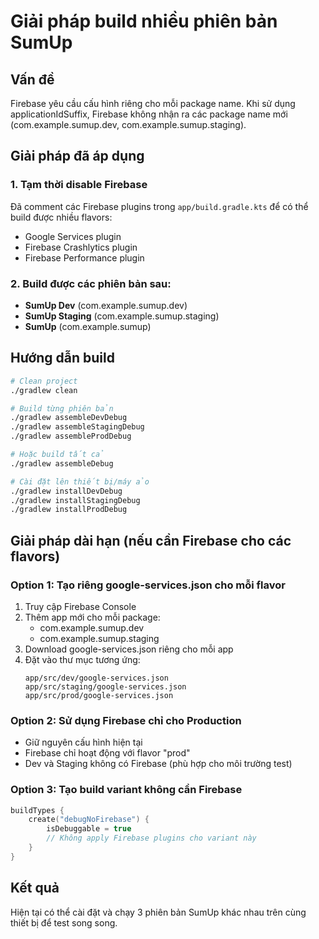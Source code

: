 # Giải pháp build nhiều phiên bản SumUp

## Vấn đề
Firebase yêu cầu cấu hình riêng cho mỗi package name. Khi sử dụng applicationIdSuffix, Firebase không nhận ra các package name mới (com.example.sumup.dev, com.example.sumup.staging).

## Giải pháp đã áp dụng

### 1. Tạm thời disable Firebase
Đã comment các Firebase plugins trong `app/build.gradle.kts` để có thể build được nhiều flavors:
- Google Services plugin
- Firebase Crashlytics plugin  
- Firebase Performance plugin

### 2. Build được các phiên bản sau:
- **SumUp Dev** (com.example.sumup.dev)
- **SumUp Staging** (com.example.sumup.staging)
- **SumUp** (com.example.sumup)

## Hướng dẫn build

```bash
# Clean project
./gradlew clean

# Build từng phiên bản
./gradlew assembleDevDebug
./gradlew assembleStagingDebug
./gradlew assembleProdDebug

# Hoặc build tất cả
./gradlew assembleDebug

# Cài đặt lên thiết bị/máy ảo
./gradlew installDevDebug
./gradlew installStagingDebug
./gradlew installProdDebug
```

## Giải pháp dài hạn (nếu cần Firebase cho các flavors)

### Option 1: Tạo riêng google-services.json cho mỗi flavor
1. Truy cập Firebase Console
2. Thêm app mới cho mỗi package:
   - com.example.sumup.dev
   - com.example.sumup.staging
3. Download google-services.json riêng cho mỗi app
4. Đặt vào thư mục tương ứng:
   ```
   app/src/dev/google-services.json
   app/src/staging/google-services.json
   app/src/prod/google-services.json
   ```

### Option 2: Sử dụng Firebase chỉ cho Production
- Giữ nguyên cấu hình hiện tại
- Firebase chỉ hoạt động với flavor "prod"
- Dev và Staging không có Firebase (phù hợp cho môi trường test)

### Option 3: Tạo build variant không cần Firebase
```kotlin
buildTypes {
    create("debugNoFirebase") {
        isDebuggable = true
        // Không apply Firebase plugins cho variant này
    }
}
```

## Kết quả
Hiện tại có thể cài đặt và chạy 3 phiên bản SumUp khác nhau trên cùng thiết bị để test song song.